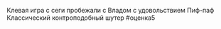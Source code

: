Клевая игра с сеги пробежали с Владом с удовольствием 
Пиф-паф
Классический контроподобный шутер
#оценка5
